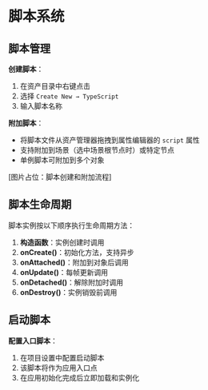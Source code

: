 
# 脚本系统

## 脚本管理

**创建脚本**：
1. 在资产目录中右键点击
2. 选择 `Create New → TypeScript`
3. 输入脚本名称

**附加脚本**：
- 将脚本文件从资产管理器拖拽到属性编辑器的 `script` 属性
- 支持附加到场景（选中场景根节点时）或特定节点
- 单例脚本可附加到多个对象

[图片占位：脚本创建和附加流程]

## 脚本生命周期

脚本实例按以下顺序执行生命周期方法：

1. **构造函数**：实例创建时调用
2. **onCreate()**：初始化方法，支持异步
3. **onAttached()**：附加到对象后调用
4. **onUpdate()**：每帧更新调用
5. **onDetached()**：解除附加时调用
6. **onDestroy()**：实例销毁前调用

## 启动脚本

**配置入口脚本**：
1. 在项目设置中配置启动脚本
2. 该脚本将作为应用入口点
3. 在应用初始化完成后立即加载和实例化

